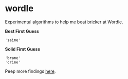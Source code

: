 # wordle

Experimental algorithms to help me beat [bricker](https://github.com/bricker) at Wordle.

**Best First Guess**
```
'saine'
```

**Solid First Guess**
```
'brane'
'crine'
```

Peep more findings [here](https://github.com/leilenah/wordle/blob/master/findings.txt).
